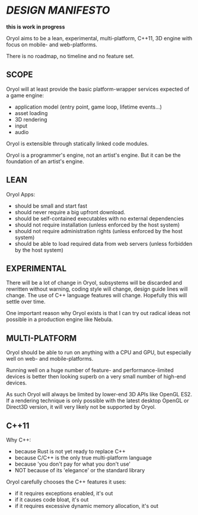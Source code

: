 # _DESIGN MANIFESTO_ #

**this is work in progress**

Oryol aims to be a lean, experimental, multi-platform, C++11, 3D engine with focus on mobile- and web-platforms.

There is no roadmap, no timeline and no feature set.

## SCOPE ##

Oryol will at least provide the basic platform-wrapper services expected of a game engine:

* application model (entry point, game loop, lifetime events...)
* asset loading
* 3D rendering
* input
* audio

Oryol is extensible through statically linked code modules.

Oryol is a programmer's engine, not an artist's engine. But it can be the foundation of an artist's engine.


## LEAN ##

Oryol Apps:

- should be small and start fast
- should never require a big upfront download.
- should be self-contained executables with no external dependencies
- should not require installation (unless enforced by the host system)
- should not require administration rights (unless enforced by the host system)
- should be able to load required data from web servers (unless forbidden by the host system)


## EXPERIMENTAL ##

There will be a lot of change in Oryol, subsystems will be discarded and rewritten without warning, coding style will change, design guide lines will change. The use of C++ language features will change. Hopefully this will settle over time. 

One important reason why Oryol exists is that I can try out radical ideas not possible in a production engine like Nebula.


## MULTI-PLATFORM ##

Oryol should be able to run on anything with a CPU and GPU, but especially well on web- and mobile-platforms.

Running well on a huge number of feature- and performance-limited devices is better then looking superb on a very small number of high-end devices.

As such Oryol will always be limited by lower-end 3D APIs like OpenGL ES2. If a rendering technique is only possible with the latest desktop OpenGL or Direct3D version, it will very likely not be supported by Oryol.


## C++11 ##

Why C++:
* because Rust is not yet ready to replace C++
* because C/C++ is the only true multi-platform language
* because 'you don't pay for what you don't use'
* NOT because of its 'elegance' or the standard library

Oryol carefully chooses the C++ features it uses:
* if it requires exceptions enabled, it's out
* if it causes code bloat, it's out
* if it requires excessive dynamic memory allocation, it's out
